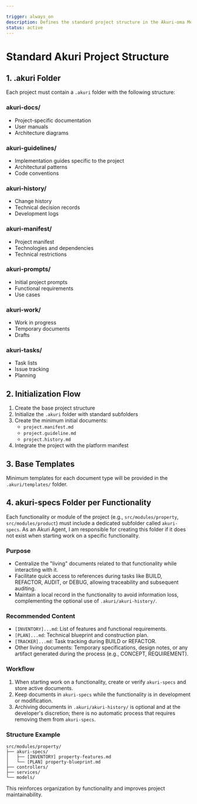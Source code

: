 ```yaml
---

trigger: always_on
description: Defines the standard project structure in the Akuri-oma Methodology, including the organization of the .akuri folder and its subfolders.
status: active
---
```


# Standard Akuri Project Structure

## 1. .akuri Folder

Each project must contain a `.akuri` folder with the following structure:

### akuri-docs/
- Project-specific documentation
- User manuals
- Architecture diagrams

### akuri-guidelines/
- Implementation guides specific to the project
- Architectural patterns
- Code conventions

### akuri-history/
- Change history
- Technical decision records
- Development logs

### akuri-manifest/
- Project manifest
- Technologies and dependencies
- Technical restrictions

### akuri-prompts/
- Initial project prompts
- Functional requirements
- Use cases

### akuri-work/
- Work in progress
- Temporary documents
- Drafts

### akuri-tasks/
- Task lists
- Issue tracking
- Planning

## 2. Initialization Flow

1. Create the base project structure
2. Initialize the `.akuri` folder with standard subfolders
3. Create the minimum initial documents:
   - `project.manifest.md`
   - `project.guideline.md`
   - `project.history.md`
4. Integrate the project with the platform manifest

## 3. Base Templates

Minimum templates for each document type will be provided in the `.akuri/templates/` folder.

## 4. akuri-specs Folder per Functionality

Each functionality or module of the project (e.g., `src/modules/property`, `src/modules/product`) must include a dedicated subfolder called `akuri-specs`. As an Akuri Agent, I am responsible for creating this folder if it does not exist when starting work on a specific functionality.

### Purpose
- Centralize the "living" documents related to that functionality while interacting with it.
- Facilitate quick access to references during tasks like BUILD, REFACTOR, AUDIT, or DEBUG, allowing traceability and subsequent auditing.
- Maintain a local record in the functionality to avoid information loss, complementing the optional use of `.akuri/akuri-history/`.

### Recommended Content
- `[INVENTORY]...md`: List of features and functional requirements.
- `[PLAN]...md`: Technical blueprint and construction plan.
- `[TRACKER]...md`: Task tracking during BUILD or REFACTOR.
- Other living documents: Temporary specifications, design notes, or any artifact generated during the process (e.g., CONCEPT, REQUIREMENT).

### Workflow
1. When starting work on a functionality, create or verify `akuri-specs` and store active documents.
2. Keep documents in `akuri-specs` while the functionality is in development or modification.
3. Archiving documents in `.akuri/akuri-history/` is optional and at the developer's discretion; there is no automatic process that requires removing them from `akuri-specs`.

### Structure Example
```
src/modules/property/
├── akuri-specs/
│   ├── [INVENTORY] property-features.md
│   └── [PLAN] property-blueprint.md
├── controllers/
├── services/
└── models/
```

This reinforces organization by functionality and improves project maintainability.